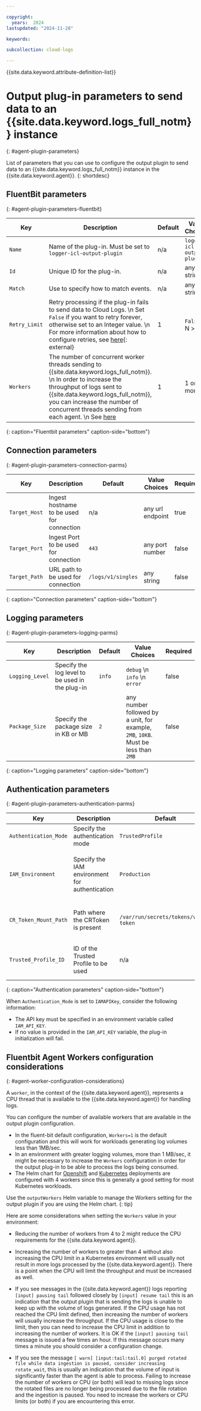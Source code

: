 ```yaml
---

copyright:
  years:  2024
lastupdated: "2024-11-28"

keywords:

subcollection: cloud-logs

---
```


{{site.data.keyword.attribute-definition-list}}

# Output plug-in parameters to send data to an {{site.data.keyword.logs_full_notm}} instance
{: #agent-plugin-parameters}


List of parameters that you can use to configure the output plugin to send data to an {{site.data.keyword.logs_full_notm}} instance in the {{site.data.keyword.agent}}.
{: shortdesc}

## FluentBit parameters
{: #agent-plugin-parameters-fluentbit}

|  Key   |  Description |  Default | Value Choices  | Required  |
|--------|---|---|---|---|
| `Name`   |  Name of the plug-in. Must be set to `logger-icl-output-plugin` | n/a  |  `logger-icl-output-plugin` | true  |
| `Id`     |  Unique ID for the plug-in. |  n/a |  any string  | true  |
| `Match`  |  Use to specify how to match events. |  n/a |  any string  | true  |
| `Retry_Limit` |  Retry processing if the plug-in fails to send data to Cloud Logs.  \n Set `False` if you want to retry forever, otherwise set to an Integer value.  \n For more information about how to configure retries, see [here](https://docs.fluentbit.io/manual/administration/scheduling-and-retries#configuring-retries){: external} |  1 |  `False` or N >= 1  | true  |
| `Workers` | The number of concurrent worker threads sending to {{site.data.keyword.logs_full_notm}}.  \n In order to increase the throughput of logs sent to {{site.data.keyword.logs_full_notm}}, you can increase the number of concurrent threads sending from each agent.  \n See [here](#agent-workers-configuration-considerations)  | 1 | 1 or more | false |
{: caption="Fluentbit parameters" caption-side="bottom"}


## Connection parameters
{: #agent-plugin-parameters-connection-parms}

|  Key   |  Description |  Default | Value Choices  | Required  |
|--------|---|---|---|---|
|  `Target_Host` |  Ingest hostname to be used for connection |  n/a |  any url endpoint  | true  |
|  `Target_Port` |  Ingest Port to be used for connection |  `443` |  any port number  | false  |
|  `Target_Path` |  URL path to be used for connection |  `/logs/v1/singles` |  any string  | false  |
{: caption="Connection parameters" caption-side="bottom"}

## Logging parameters
{: #agent-plugin-parameters-logging-parms}

|  Key   |  Description |  Default | Value Choices  | Required  |
|--------|---|---|---|---|
|  `Logging_Level` |  Specify the log level to be used in the plug-in |  `info` |  `debug`  \n `info`  \n `error`  | false  |
|  `Package_Size` | Specify the package size in KB or MB | `2` | any number followed by a unit, for example, `2MB`, `10KB`. Must be less than `2MB` | false |
{: caption="Logging parameters" caption-side="bottom"}


## Authentication parameters
{: #agent-plugin-parameters-authentication-parms}

|  Key   |  Description |  Default | Value Choices  | Required  |
|--------|---|---|---|---|
|  `Authentication_Mode` |  Specify the authentication mode |  `TrustedProfile` | `TrustedProfile`  \n `IAMAPIKey`  | false  |
|  `IAM_Environment` |  Specify the IAM environment for authentication |  `Production` |  `Production` specifies the public endpoint `iam.cloud.ibm.com`  \n `PrivateProduction` specifies the private endpoint `private.iam.cloud.ibm.com` | false  |
|  `CR_Token_Mount_Path` |  Path where the CRToken is present |  `/var/run/secrets/tokens/vault-token` | any string  | false - Only used when Authentication_Mode is set to TrustedProfile  |
|  `Trusted_Profile_ID` |  ID of the Trusted Profile to be used |  n/a |  any string	  | true - Only used when Authentication_Mode is set to TrustedProfile |
{: caption="Authentication parameters" caption-side="bottom"}

When `Authentication_Mode` is set to `IAMAPIKey`, consider the following information:

- The API key must be specified in an environment variable called `IAM_API_KEY`.
- If no value is provided in the `IAM_API_KEY` variable, the plug-in initialization will fail.



## Fluentbit Agent Workers configuration considerations
{: #agent-worker-configuration-considerations}

A `worker`, in the context of the {{site.data.keyword.agent}}, represents a CPU thread that is available to the {{site.data.keyword.agent}} for handling logs.

You can configure the number of available workers that are available in the output plugin configuration.

- In the fluent-bit default configuration, `Workers=1` is the default configuration and this will work for workloads generating log volumes less than 1MB/sec.
- In an environment with greater logging volumes, more than 1 MB/sec, it might be necessary to increase the `Workers` configuration in order for the output plug-in to be able to process the logs being consumed.
- The Helm chart for [Openshift](/docs/cloud-logs?topic=cloud-logs-agent-helm-os-deploy) and [Kubernetes](/docs/cloud-logs?topic=cloud-logs-agent-helm-kube-deploy) deployments are configured with 4 workers since this is generally a good setting for most Kubernetes workloads.

Use the `outputWorkers` Helm variable to manage the Workers setting for the output plugin if you are using the Helm chart.
{: tip}

Here are some considerations when setting the `Workers` value in your environment:

- Reducing the number of workers from 4 to 2 might reduce the CPU requirements for the {{site.data.keyword.agent}}.

- Increasing the number of workers to greater than 4 without also increasing the CPU limit in a Kubernetes environment will usually not result in more logs processed by the {{site.data.keyword.agent}}. There is a point when the CPU will limit the throughput and must be increased as well.

- If you see messages in the {{site.data.keyword.agent}} logs reporting `[input] pausing tail` followed closely by `[input] resume tail` this is an indication that the output plugin that is sending the logs is unable to keep up with the volume of logs generated.  If the CPU usage has not reached the CPU limit defined, then increasing the number of workers will usually increase the throughput.  If the CPU usage is close to the limit, then you can need to increase the CPU limit in addition to increasing the number of workers.  It is OK if the `[input] pausing tail` message is issued a few times an hour.  If this message occurs many times a minute you should consider a configuration change.

- If you see the message `[ warn] [input:tail:tail.0] purged rotated file while data ingestion is paused, consider increasing rotate_wait`, this is usually an indication that the volume of input is significantly faster than the agent is able to process.  Failing to increase the number of workers or CPU (or both) will lead to missing logs since the rotated files are no longer being processed due to the file rotation and the ingestion is paused.  You need to increase the workers or CPU limits (or both) if you are encountering this error.
